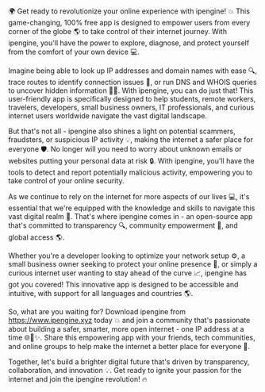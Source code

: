 🌍 Get ready to revolutionize your online experience with ipengine! 💥 This game-changing, 100% free app is designed to empower users from every corner of the globe 🌎 to take control of their internet journey. With ipengine, you'll have the power to explore, diagnose, and protect yourself from the comfort of your own device 💻.

Imagine being able to look up IP addresses and domain names with ease 🔍, trace routes to identify connection issues 👀, or run DNS and WHOIS queries to uncover hidden information 🕵️‍♀️. With ipengine, you can do just that! This user-friendly app is specifically designed to help students, remote workers, travelers, developers, small business owners, IT professionals, and curious internet users worldwide navigate the vast digital landscape.

But that's not all - ipengine also shines a light on potential scammers, fraudsters, or suspicious IP activity 💡, making the internet a safer place for everyone 🛡️. No longer will you need to worry about unknown emails or websites putting your personal data at risk 🔒. With ipengine, you'll have the tools to detect and report potentially malicious activity, empowering you to take control of your online security.

As we continue to rely on the internet for more aspects of our lives 💻, it's essential that we're equipped with the knowledge and skills to navigate this vast digital realm 📡. That's where ipengine comes in - an open-source app that's committed to transparency 🔍, community empowerment 👥, and global access 🌎.

Whether you're a developer looking to optimize your network setup ⚙️, a small business owner seeking to protect your online presence 🏢, or simply a curious internet user wanting to stay ahead of the curve 📈, ipengine has got you covered! This innovative app is designed to be accessible and intuitive, with support for all languages and countries 🌎.

So, what are you waiting for? Download ipengine from https://www.ipengine.xyz today 💥 and join a community that's passionate about building a safer, smarter, more open internet - one IP address at a time 🌐🚀✨. Share this empowering app with your friends, tech communities, and online groups to help make the internet a better place for everyone 🌈.

Together, let's build a brighter digital future that's driven by transparency, collaboration, and innovation 💡. Get ready to ignite your passion for the internet and join the ipengine revolution! 🔥